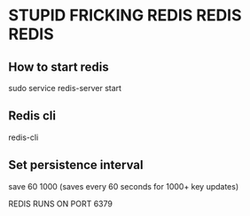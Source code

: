 # STUPID FRICKING REDIS REDIS REDIS

## How to start redis
sudo service redis-server start

## Redis cli
redis-cli

## Set persistence interval
save 60 1000
(saves every 60 seconds for 1000+ key updates)

REDIS RUNS ON PORT 6379
